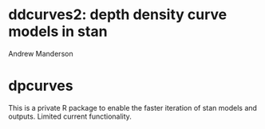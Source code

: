 ddcurves2: depth density curve models in stan
================
Andrew Manderson

dpcurves
========

This is a private R package to enable the faster iteration of stan models and outputs. Limited current functionality.
